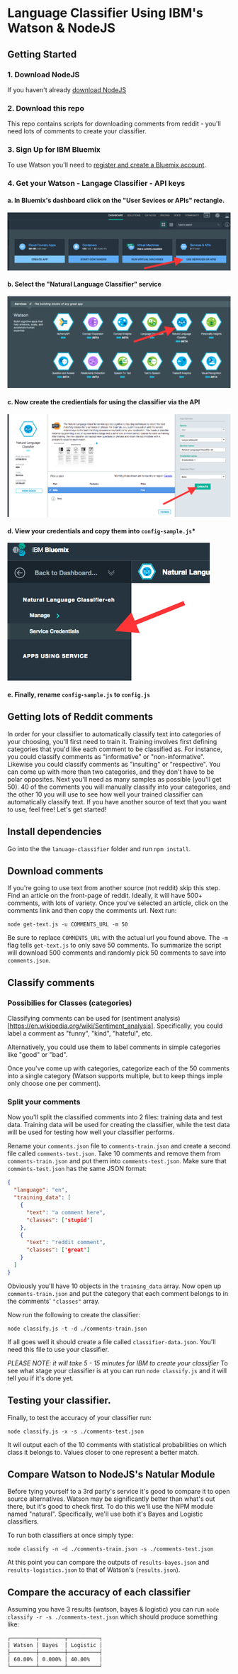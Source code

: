 # Language Classifier Using IBM's Watson & NodeJS


## Getting Started

### 1. Download NodeJS

If you haven't already [download NodeJS](https://nodejs.org/)

### 2. Download this repo

This repo contains scripts for downloading comments from reddit - you'll need lots of comments to create your classifier.

### 3. Sign Up for IBM Bluemix

To use Watson you'll need to [register and create a Bluemix account](https://console.ng.bluemix.net/registration/).

### 4. Get your Watson - Langage Classifier - API keys

#### a. In Bluemix's dashboard click on the "User Sevices or APIs" rectangle.

![Use Service](/screen-shots/1-use-service.png)

#### b. Select the "Natural Language Classifier" service

![Add Service](/screen-shots/2-add-service.png)

#### c. Now create the credientials for using the classifier via the API

![Create Credential](/screen-shots/3-create-credentials.png)

#### d. View your credentials and copy them into `config-sample.js`*

![View Credentials](/screen-shots/4-view-credentials.png)

#### e. Finally, rename `config-sample.js` to `config.js`

## Getting lots of Reddit comments

In order for your classifier to automatically classify text into categories of your choosing, you'll first need to train it. Training involves first defining categories that you'd like each comment to be classified as. For instance, you could classify comments as "informative" or "non-informative". Likewise you could classify comments as "insulting" or "respective". You can come up with more than two categories, and they don't have to be polar opposites. Next you'll need as many samples as possible (you'll get 50). 40 of the comments you will manually classify into your categories, and the other 10 you will use to see how well your trained classifier can automatically classify text. If you have another source of text that you want to use, feel free! Let's get started!

## Install dependencies

Go into the the `lanuage-classifier` folder and run `npm install`.

## Download comments

If you're going to use text from another source (not reddit) skip this step. Find an article on the front-page of reddit. Ideally, it will have 500+ comments, with lots of variety. Once you've selected an article, click on the comments link and then copy the comments url. Next run:

```
node get-text.js -u COMMENTS_URL -m 50
```

Be sure to replace `COMMENTS_URL` with the actual url you found above. The `-m` flag tells `get-text.js` to only save 50 comments. To summarize the script will download 500 comments and randomly pick 50 comments to save into `comments.json`.

## Classify comments

### Possibilies for Classes (categories)

Classifying comments can be used for (sentiment analysis)[https://en.wikipedia.org/wiki/Sentiment_analysis]. Specifically, you could label a comment as "funny", "kind", "hateful", etc. 

Alternatively, you could use them to label comments in simple categories like "good" or "bad".

Once you've come up with categories, categorize each of the 50 comments into a single category (Watson supports multiple, but to keep things imple only choose one per comment).

### Split your comments

Now you'll split the classified comments into 2 files: training data and test data. Training data will be used for creating the classifier, while the test data will be used for testing how well your classifier performs.

Rename your `comments.json` file to `comments-train.json` and create a second file called `comments-test.json`.  Take 10 comments and remove them from `comments-train.json` and put them into `comments-test.json`. Make sure that `comments-test.json` has the same JSON format:

```json
{
  "language": "en",
  "training_data": [
    {
      "text": "a comment here",
      "classes": ['stupid']
    },
    {
      "text": "reddit comment",
      "classes": ['great']
    }
  ]
}
```

Obviously you'll have 10 objects in the `training_data` array. Now open up `comments-train.json` and put the category that each comment belongs to in the comments' `"classes"` array.

Now run the following to create the classifier:

```
node classify.js -t -d ./comments-train.json
```

If all goes well it should create a file called `classifier-data.json`. You'll need this file to use your classifier. 

*PLEASE NOTE: it will take 5 - 15 minutes for IBM to create your classifier* To see what stage your classifier is at you can run `node classify.js` and it will tell you if it's done yet.

## Testing your classifier.

Finally, to test the accuracy of your classifier run:

```
node classify.js -x -s ./comments-test.json
```

It wil output each of the 10 comments with statistical probabilities on which class it belongs to. Values closer to one represent a better match.

## Compare Watson to NodeJS's Natular Module

Before tying yourself to a 3rd party's service it's good to compare it to open source alternatives. Watson may be significantly better than what's out there, but it's good to check first. To do this we'll use the NPM module named "natural". Specifically, we'll use both it's Bayes and Logistic classifiers. 

To run both classifiers at once simply type:

```
node classify -n -d ./comments-train.json -s ./comments-test.json
```

At this point you can compare the outputs of `results-bayes.json` and `results-logistics.json` to that of Watson's (`results.json`).

## Compare the accuracy of each classifier

Assuming you have 3 results (watson, bayes & logistic) you can run `node classify -r -s ./comments-test.json` which should produce something like:

```
┌────────┬────────┬──────────┐
│ Watson │ Bayes  │ Logistic │
├────────┼────────┼──────────┤
│ 60.00% │ 0.000% │ 40.00%   │
└────────┴────────┴──────────┘
```
